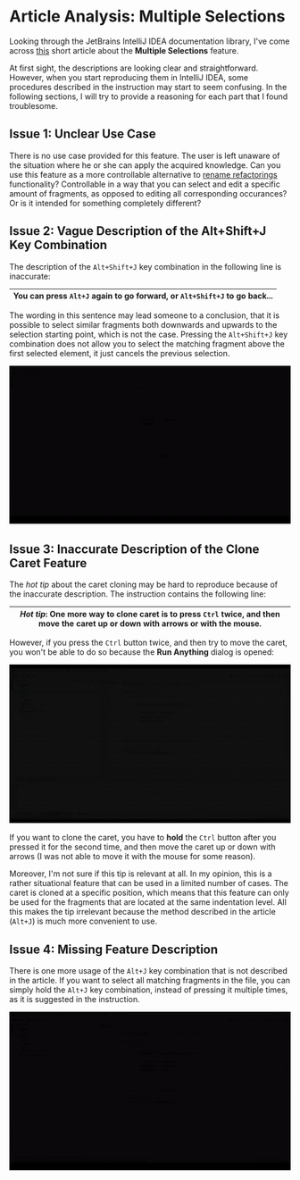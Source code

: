 # Article Analysis: Multiple Selections

Looking through the JetBrains IntelliJ IDEA documentation library, I've come across [this](https://www.jetbrains.com/help/idea/pro-tips.html#multiple-selections) short article about the **Multiple Selections** feature.

At first sight, the descriptions are looking clear and straightforward. However, when you start reproducing them in IntelliJ IDEA, some procedures described in the instruction may start to seem confusing. In the following sections, I will try to provide a reasoning for each part that I found troublesome.

## Issue 1: Unclear Use Case

There is no use case provided for this feature. The user is left unaware of the situation where he or she can apply the acquired knowledge. Can you use this feature as  a more controllable alternative to [rename refactorings](https://www.jetbrains.com/help/idea/rename-refactorings.html) functionality? Controllable in a way that you can select and edit a specific amount of fragments, as opposed to editing all corresponding occurances? Or is it intended for something completely different?

## Issue 2: Vague Description of the Alt+Shift+J Key Combination

The description of the `Alt+Shift+J` key combination in the following line is inaccurate:

| You can press `Alt+J` again to go forward, or `Alt+Shift+J` to go back... |
|---|

The wording in this sentence may lead someone to a conclusion, that it is possible to select similar fragments both downwards and upwards to the selection starting point, which is not the case. Pressing the `Alt+Shift+J` key combination does not allow you to select the matching fragment above the first selected element, it just  cancels the previous selection.

![issue_2](https://github.com/EPprivate/private_repo/blob/main/images/issue_2.gif?raw=true)

## Issue 3: Inaccurate Description of the Clone Caret Feature

The _hot tip_ about the caret cloning may be hard to reproduce because of the inaccurate description. The instruction contains the following line:

| _Hot tip_: One more way to clone caret is to press `Ctrl` twice, and then move the caret up or down with arrows or with the mouse. |
|---|

However, if you press the `Ctrl` button twice, and then try to move the caret, you won't be able to do so because the **Run Anything** dialog is opened:

![issue_3](https://github.com/EPprivate/private_repo/blob/main/images/issue_3.gif?raw=true)

If you want to clone the caret, you have to **hold** the `Ctrl` button after you pressed it for the second time, and then move the caret up or down with arrows (I was not able to move it with the mouse for some reason).

Moreover, I'm not sure if this tip is relevant at all. In my opinion, this is a rather situational feature that can be used in a limited number of cases. The caret is cloned at a specific position, which means that this feature can only be used for the fragments that are located at the same indentation level. All this makes the tip irrelevant because the method described in the article (`Alt+J`) is much more convenient to use.

## Issue 4: Missing Feature Description

There is one more usage of the `Alt+J` key combination that is not described in the article. If you want to select all matching fragments in the file, you can simply hold the `Alt+J` key combination, instead of pressing it multiple times, as it is suggested in the instruction.

![issue_4](https://github.com/EPprivate/private_repo/blob/main/images/issue_4.gif?raw=true)
